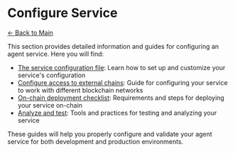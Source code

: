# Configure Service

[← Back to Main](../index.md)

This section provides detailed information and guides for configuring an agent service. Here you will find:

- [The service configuration file](./service_configuration_file.md): Learn how to set up and customize your service's configuration
- [Configure access to external chains](./configure_access_external_chains.md): Guide for configuring your service to work with different blockchain networks
- [On-chain deployment checklist](./on-chain_deployment_checklist.md): Requirements and steps for deploying your service on-chain
- [Analyze and test](./analyze_test.md): Tools and practices for testing and analyzing your service

These guides will help you properly configure and validate your agent service for both development and production environments.
